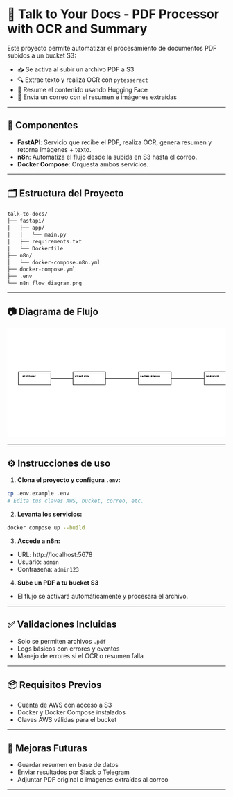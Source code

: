 # 🧠 Talk to Your Docs - PDF Processor with OCR and Summary

Este proyecto permite automatizar el procesamiento de documentos PDF subidos a un bucket S3:

- 📥 Se activa al subir un archivo PDF a S3
- 🔍 Extrae texto y realiza OCR con `pytesseract`
- 🧾 Resume el contenido usando Hugging Face
- 📧 Envía un correo con el resumen e imágenes extraídas

---

## 🚀 Componentes

- **FastAPI**: Servicio que recibe el PDF, realiza OCR, genera resumen y retorna imágenes + texto.
- **n8n**: Automatiza el flujo desde la subida en S3 hasta el correo.
- **Docker Compose**: Orquesta ambos servicios.

---

## 🗂 Estructura del Proyecto

```
talk-to-docs/
├── fastapi/
│   ├── app/
│   │   └── main.py
│   ├── requirements.txt
│   └── Dockerfile
├── n8n/
│   └── docker-compose.n8n.yml
├── docker-compose.yml
├── .env
└── n8n_flow_diagram.png
```

---

## 📷 Diagrama de Flujo

![n8n Flow](n8n_flow_diagram.png)

---

## ⚙️ Instrucciones de uso

1. **Clona el proyecto y configura `.env`:**

```bash
cp .env.example .env
# Edita tus claves AWS, bucket, correo, etc.
```

2. **Levanta los servicios:**

```bash
docker compose up --build
```

3. **Accede a n8n:**
- URL: http://localhost:5678
- Usuario: `admin`
- Contraseña: `admin123`

4. **Sube un PDF a tu bucket S3**
- El flujo se activará automáticamente y procesará el archivo.

---

## ✅ Validaciones Incluidas

- Solo se permiten archivos `.pdf`
- Logs básicos con errores y eventos
- Manejo de errores si el OCR o resumen falla

---

## 📦 Requisitos Previos

- Cuenta de AWS con acceso a S3
- Docker y Docker Compose instalados
- Claves AWS válidas para el bucket

---

## 🧪 Mejoras Futuras

- Guardar resumen en base de datos
- Enviar resultados por Slack o Telegram
- Adjuntar PDF original o imágenes extraídas al correo

---